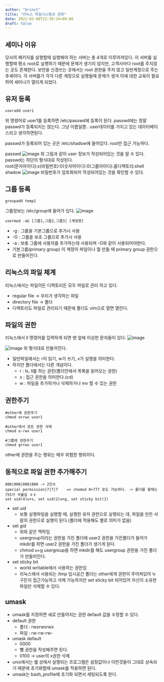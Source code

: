 ```yaml
---
author: "brinst"
title: "리눅스 파일시스템과 권한"
date: 2021-02-08T22:39:24+09:00
draft: false
---
```


## 세미나 이유
당사의 패키지를 실행할때 실행해야 하는 서버는 총 4개로 이루어져있다.
이 서버를 실행할때 평소 root로 실행하기 때문에 문제가 생기지 않지만, 고객사마다 root를 주지않는 곳도 존재한다.
보안을 신경쓰는 곳에서는 root 권한을 주지 않고 일반계정으로 주는 추세이다.
각 서버를가 각각 다른 계정으로 실행될때 문제가 생겨 이에 대한 교육이 필요하여 세미나가 열리게 되었다.

## 유저 등록
```shell
useradd user1
```
위 명령어로 user1를 등록하면 /etc/passwd에 등록이 된다.
passwd에는 정말 passwd가 등록되지는 않는다. 그냥 이름일뿐..
user데이터를 가지고 있는 데이터베이스라고 생각하면된다.

passwd가 등록되어 있는 곳은 /etc/shadow에 들어있다.
root만 접근 가능하다.

passwd
![image](https://user-images.githubusercontent.com/60083557/107193228-f74ea400-6a31-11eb-8331-2b371f61eb64.png)
위 그림과 같이 user 정보가 작성되어있는 것을 알 수 있다.
passwd는 하단의 형식대로 작성된다.<br>
root(문자아이디):x(비밀번호):0(숫자아이디):0(그룹아이디):홈디렉토리:shell
<br>
shadow
![image](https://user-images.githubusercontent.com/60083557/107193400-29600600-6a32-11eb-90c4-ef5384903aae.png)
비밀번호가 암호화되어 작성되어있는 것을 확인할 수 있다.

## 그룹 등록
```shell
groupadd temp1
```
그룹정보는 /etc/group에 들어가 있다.
![image](https://user-images.githubusercontent.com/60083557/107193709-7c39bd80-6a32-11eb-84da-6010cafbc35b.png)

```shell
usermod -aG [그룹1,그룹2,그룹3] [계정명]
```
* -g : 그룹을 기본그룹으로 추가시 사용
* -G : 그룹을 보조 그룹으로 추가시 사용
* -a : 보충 그룹에 사용자를 추가하는데 사용되며 -G와 같이 사용되어야한다.
* 기본그룹(primary group)
   이 계정이 파일이나 뭘 만들 때 primary group 권한으로 만들어진다.

## 리눅스의 파일 체계
리눅스에서는 파일이든 디렉토리든 모두 파일로 관리 하고 있다.
* regular file -> 우리가 생각하는 파일
* directory file -> 폴더
* 디렉토리도 파일로 관리되기 때문에 폴더도 vim으로 열면 열린다.

## 파일의 권한
리눅스에서 ll 명령어를 입력하게 되면 맨 앞에 이상한 문자들이 있다.
![image](https://user-images.githubusercontent.com/60083557/107194432-5fea5080-6a33-11eb-8428-f17fd4a86410.png)

![image](https://user-images.githubusercontent.com/60083557/107194563-8c9e6800-6a33-11eb-8d89-f55575225b8b.png)
위 형식대로 만들어진다.

* 일반파일에서는 r이 읽기, w가 쓰기, x가 실행을 의미한다.
* 하지만 폴더에서는 다른 개념이다.
   * r : ls, ll를 하는 권한(폴더안에서 목록을 읽어오는 권한)
   * x : 접근 권한을 의미한다.(cd)
   * w : 파일을 추가하거나 삭제하거나 mv 할 수 있는 권한

## 권한주기
```shell
#other에 권한주기
chmod o+rwx user1

#other에서 모든 권한 삭제
chmod o-rwx user1

#그룹에 권한주기
chmod g+rwx user1
```
other에 권한을 주는 행위는 매우 위험한 행위이다.

## 동적으로 파일 권한 추가해주기
```
000|000|000|000 -> 2진수
special permission|7|7|7    => chomod 0+777 로도 가능하다. -> 폴더를 할때는 755가 국룰임 ㅎㅎ
set uid(4)u+s, set uid(2)u+g, set sticky bit(1)
```
* set uid
   * 보통 실행파일을 실행할 때, 실행한 유저 권한으로 실행되는 데, 파일을 만든 사람의 권한으로 실행이 된다.(폴더에 적용해도 별로 의미가 없음)
* set gid
   * 위와 같은 맥락임
   * usergroup이라는 권한을 가진 폴더에 user2 권한을 가진폴더가 들어가 mkdir를 하면 user2 권한을 가진 폴더가 생기게 된다.
   * chmod u+g usergroup을 하면 mkdir를 해도 usergroup 권한을 가진 폴더가 만들어진다.
* set sticky bit
   * world writable에서 사용하는 권한임
   * 리눅스에서 사용되는 /tmp 임시공간 폴더는 other에게 권한이 주어져있어 누구든지 접근가능하고 삭제 가능하지만 set sticky bit 되어있어 자신이 소유한 파일만 삭제할 수 있다.

## umask
* umask를 지정하면 새로 만들어지는 권한 default 값을 수정할 수 있다.
* default 권한
   * 폴더 : rwxrwxrwx
   * 파일 : rw-rw-rw-
* umask default
   * 0000
   * 뺄 권한을 작성해주면 된다.
   * 0100 -> user의 x권한 삭제
* unix에서는 쉘 상에서 실행되는 프로그램은 설정값이나 이런것들이 그대로 상속되기 때문에 초기화할때 umask를 적용하면 된다.
* umask는 bash_profile에 초기화 되면서 세팅되도록 한다.